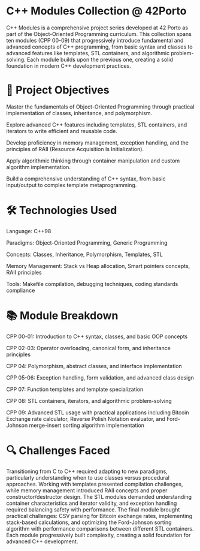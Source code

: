 # C++ Modules Collection @ 42Porto
C++ Modules is a comprehensive project series developed at 42 Porto as part of the Object-Oriented Programming curriculum. This collection spans ten modules (CPP 00-09) that progressively introduce fundamental and advanced concepts of C++ programming, from basic syntax and classes to advanced features like templates, STL containers, and algorithmic problem-solving. Each module builds upon the previous one, creating a solid foundation in modern C++ development practices.

# 📌 Project Objectives

Master the fundamentals of Object-Oriented Programming through practical implementation of classes, inheritance, and polymorphism.

Explore advanced C++ features including templates, STL containers, and iterators to write efficient and reusable code.

Develop proficiency in memory management, exception handling, and the principles of RAII (Resource Acquisition Is Initialization).

Apply algorithmic thinking through container manipulation and custom algorithm implementation.

Build a comprehensive understanding of C++ syntax, from basic input/output to complex template metaprogramming.

# 🛠️ Technologies Used
Language: C++98

Paradigms: Object-Oriented Programming, Generic Programming

Concepts: Classes, Inheritance, Polymorphism, Templates, STL

Memory Management: Stack vs Heap allocation, Smart pointers concepts, RAII principles

Tools: Makefile compilation, debugging techniques, coding standards compliance

# 📚 Module Breakdown
CPP 00-01: Introduction to C++ syntax, classes, and basic OOP concepts

CPP 02-03: Operator overloading, canonical form, and inheritance principles

CPP 04: Polymorphism, abstract classes, and interface implementation

CPP 05-06: Exception handling, form validation, and advanced class design

CPP 07: Function templates and template specialization

CPP 08: STL containers, iterators, and algorithmic problem-solving

CPP 09: Advanced STL usage with practical applications including Bitcoin Exchange rate calculator, Reverse Polish Notation evaluator, and Ford-Johnson merge-insert sorting algorithm implementation

# 🔍 Challenges Faced
Transitioning from C to C++ required adapting to new paradigms, particularly understanding when to use classes versus procedural approaches. 
Working with templates presented compilation challenges, while memory management introduced RAII concepts and proper constructor/destructor design. The STL modules demanded understanding container characteristics and iterator validity, and exception handling required balancing safety with performance. 
The final module brought practical challenges: CSV parsing for Bitcoin exchange rates, implementing stack-based calculations, and optimizing the Ford-Johnson sorting algorithm with performance comparisons between different STL containers. Each module progressively built complexity, creating a solid foundation for advanced C++ development.

